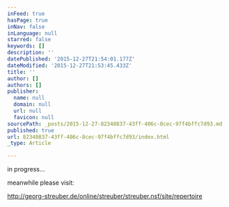 ```yaml
---
inFeed: true
hasPage: true
inNav: false
inLanguage: null
starred: false
keywords: []
description: ''
datePublished: '2015-12-27T21:54:01.177Z'
dateModified: '2015-12-27T21:53:45.433Z'
title: ''
author: []
authors: []
publisher:
  name: null
  domain: null
  url: null
  favicon: null
sourcePath: _posts/2015-12-27-82340837-43ff-406c-8cec-97f4bffc7d93.md
published: true
url: 82340837-43ff-406c-8cec-97f4bffc7d93/index.html
_type: Article

---
```

in progress...

meanwhile please visit:

http://georg-streuber.de/online/streuber/streuber.nsf/site/repertoire